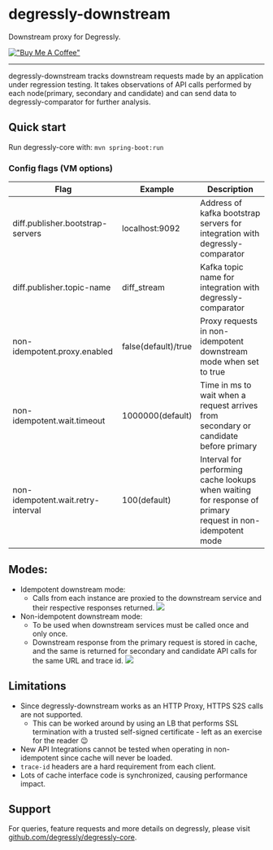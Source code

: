 # degressly-downstream
Downstream proxy for Degressly.

[!["Buy Me A Coffee"](https://www.buymeacoffee.com/assets/img/custom_images/orange_img.png)](https://www.buymeacoffee.com/daniyaalk)

---

degressly-downstream tracks downstream requests made by an application under regression testing.
It takes observations of API calls performed by each node(primary, secondary and candidate) and can send data to degressly-comparator for further analysis.

## Quick start

Run degressly-core with:
```mvn spring-boot:run```

### Config flags (VM options)

| Flag                               | Example             | Description                                                                                               |
|------------------------------------|---------------------|-----------------------------------------------------------------------------------------------------------|
| diff.publisher.bootstrap-servers   | localhost:9092      | Address of kafka bootstrap servers for integration with degressly-comparator                              |
| diff.publisher.topic-name          | diff_stream         | Kafka topic name for integration with degressly-comparator                                                |
| non-idempotent.proxy.enabled       | false(default)/true | Proxy requests in non-idempotent downstream mode when set to true                                         |
| non-idempotent.wait.timeout        | 1000000(default)    | Time in ms to wait when a request arrives from secondary or candidate before primary                      |
| non-idempotent.wait.retry-interval | 100(default)        | Interval for performing cache lookups when waiting for response of primary request in non-idempotent mode |


## Modes:
* Idempotent downstream mode:
  * Calls from each instance are proxied to the downstream service and their respective responses returned.
  ![](images/idempotent-request.png)
* Non-idempotent downstream mode:
  * To be used when downstream services must be called once and only once.
  * Downstream response from the primary request is stored in cache, and the same is returned for secondary and candidate API calls for the same URL and trace id.
  ![](images/non-idempotent-request.png)



## Limitations

* Since degressly-downstream works as an HTTP Proxy, HTTPS S2S calls are not supported. 
  * This can be worked around by using an LB that performs SSL termination with a trusted self-signed certificate - left as an exercise for the reader 😉
* New API Integrations cannot be tested when operating in non-idempotent since cache will never be loaded.
* `trace-id` headers are a hard requirement from each client.
* Lots of cache interface code is synchronized, causing performance impact.


## Support

For queries, feature requests and more details on degressly, please visit [github.com/degressly/degressly-core](https://github.com/degressly/degressly-core).
